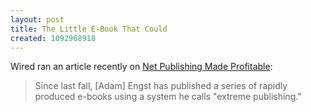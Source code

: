 ```yaml
---
layout: post
title: The Little E-Book That Could
created: 1092968918
---
```

 Wired ran an article recently on [Net Publishing Made Profitable](http://www.wired.com/news/mac/0,2125,64563,00.html):

> Since last fall, [Adam] Engst has published a series of rapidly produced
> e-books using a system he calls "extreme publishing."
